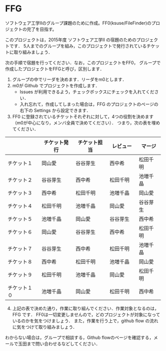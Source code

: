 # FFG
 ソフトウェア工学Ⅱのグループ課題のために作成。FF0(ksuse/FileFinder)のプロジェクトの完了を目指す。

このプロジェクトは，2015年度 ソフトウェア工学II の宿題のためのプロジェクトです．
5人までのグループを組み，このプロジェクトで発行されているチケットに取り組みましょう．

次の手順で宿題を行ってください．なお，このプロジェクトをFF0，
グループで作成したプロジェクトをFFGと呼び，区別します．

1. グループの中でリーダを決めます．リーダをm0とします．
2. m0が Github でプロジェクトを作成します．
     * Issues が利用できるよう，チェックボックスにチェックを入れてください．
     * 入れ忘れて，作成してしまった場合は，FFG のプロジェクトのページの右下の Settings から設定できます．
3. FF0 に登録されているチケットそれぞれに対して，4つの役割を決めます（m0が中心になり，メンバ全員で決めてください）．
   つまり，次の表を埋めてください．

|            | チケット発行 | チケット担当  | レビュー　| マージ  |
|------------|------------|-------------|---------|--------|
| チケット１   |  岡山愛     |  谷谷芽生    | 西中希   | 松田千明 |
| チケット２   |  谷谷芽生   |  西中希      | 松田千明 | 池増千晶 |
| チケット３   |  西中希     |  松田千明    | 池増千晶 | 岡山愛   |  
| チケット４   |  松田千明   |  池増千晶    | 岡山愛　 | 谷谷芽生  |
| チケット５   |  池増千晶   |  岡山愛      | 谷谷芽生 | 西中希   |
| チケット６   |  岡山愛     | 谷谷芽生     | 西中希   | 松田千明 |
| チケット７   |  谷谷芽生   |  西中希      | 松田千明 | 池増千晶 |
| チケット８   |  西中希     |  松田千明    | 池増千晶 | 岡山愛   |  
| チケット９   |  松田千明   |  池増千晶    | 岡山愛　 | 松田千明 |
| チケット１０ |  池増千晶   |  岡山愛      | 松田千明 | 西中希   |


4. 上記の表で決めた通り，作業に取り組んでください．作業対象となるのは，FFG です．
   FF0は一切変更しませんので，どのプロジェクトが対象になっているのかを気をつけましょう．
   また，作業を行う上で，github flow の流れに気をつけて取り組みましょう．

わからない場合は，グループで相談する，Github flowのページを確認する，メールで玉田まで問い合わせるなどしてください．
